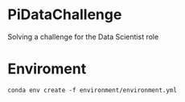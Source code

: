 # PiDataChallenge
Solving a challenge for the Data Scientist role


# Enviroment

```
conda env create -f environment/environment.yml
```
